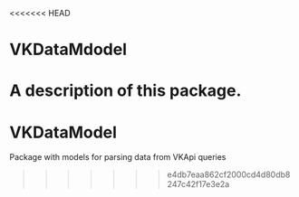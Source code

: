 <<<<<<< HEAD
# VKDataMdodel

A description of this package.
=======
# VKDataModel
Package with models for parsing data from VKApi queries
>>>>>>> e4db7eaa862cf2000cd4d80db8247c42f17e3e2a
